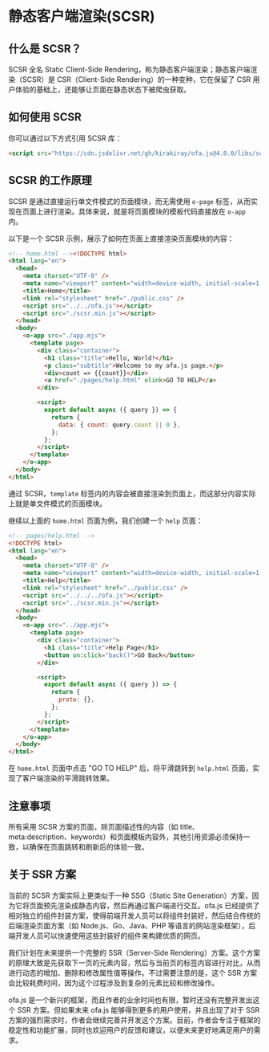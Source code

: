 # 静态客户端渲染(SCSR)

## 什么是 SCSR？

SCSR 全名 Static Client-Side Rendering，称为静态客户端渲染；静态客户端渲染（SCSR）是 CSR（Client-Side Rendering）的一种变种，它在保留了 CSR 用户体验的基础上，还能够让页面在静态状态下被爬虫获取。

## 如何使用 SCSR

你可以通过以下方式引用 SCSR 库：

```html
<script src="https://cdn.jsdelivr.net/gh/kirakiray/ofa.js@4.0.0/libs/scsr/dist/scsr.min.js"></script>
```

## SCSR 的工作原理

SCSR 是通过直接运行单文件模式的页面模块，而无需使用 `o-page` 标签，从而实现在页面上进行渲染。具体来说，就是将页面模块的模板代码直接放在 `o-app` 内。

以下是一个 SCSR 示例，展示了如何在页面上直接渲染页面模块的内容：

```html
<!-- home.html --><!DOCTYPE html>
<html lang="en">
  <head>
    <meta charset="UTF-8" />
    <meta name="viewport" content="width=device-width, initial-scale=1.0" />
    <title>Home</title>
    <link rel="stylesheet" href="./public.css" />
    <script src="../../ofa.js"></script>
    <script src="./scsr.min.js"></script>
  </head>
  <body>
    <o-app src="./app.mjs">
      <template page>
        <div class="container">
          <h1 class="title">Hello, World!</h1>
          <p class="subtitle">Welcome to my ofa.js page.</p>
          <div>count => {{count}}</div>
          <a href="./pages/help.html" olink>GO TO HELP</a>
        </div>

        <script>
          export default async ({ query }) => {
            return {
              data: { count: query.count || 0 },
            };
          };
        </script>
      </template>
    </o-app>
  </body>
</html>
```

通过 SCSR，`template` 标签内的内容会被直接渲染到页面上，而这部分内容实际上就是单文件模式的页面模块。

继续以上面的 `home.html` 页面为例，我们创建一个 `help` 页面：

```html
<!-- pages/help.html -->
<!DOCTYPE html>
<html lang="en">
  <head>
    <meta charset="UTF-8" />
    <meta name="viewport" content="width=device-width, initial-scale=1.0" />
    <title>Help</title>
    <link rel="stylesheet" href="../public.css" />
    <script src="../../../ofa.js"></script>
    <script src="../scsr.min.js"></script>
  </head>
  <body>
    <o-app src="../app.mjs">
      <template page>
        <div class="container">
          <h1 class="title">Help Page</h1>
          <button on:click="back()">GO Back</button>
        </div>

        <script>
          export default async ({ query }) => {
            return {
              proto: {},
            };
          };
        </script>
      </template>
    </o-app>
  </body>
</html>

```

在 `home.html` 页面中点击 "GO TO HELP" 后，将平滑跳转到 `help.html` 页面，实现了客户端渲染的平滑跳转效果。

## 注意事项

所有采用 SCSR 方案的页面，除页面描述性的内容（如 title、meta:description、keywords）和页面模板内容外，其他引用资源必须保持一致，以确保在页面跳转和刷新后的体验一致。

## 关于 SSR 方案

当前的 SCSR 方案实际上更类似于一种 SSG（Static Site Generation）方案，因为它将页面预先渲染成静态内容，然后再通过客户端进行交互。ofa.js 已经提供了相对独立的组件封装方案，使得前端开发人员可以将组件封装好，然后结合传统的后端渲染页面方案（如 Node.js、Go、Java、PHP 等语言的网站渲染框架），后端开发人员可以快速使用这些封装好的组件来构建优质的网页。

我们计划在未来提供一个完整的 SSR（Server-Side Rendering）方案。这个方案的原理大致是先获取下一页的元素内容，然后与当前页的标签内容进行对比，从而进行动态的增加、删除和修改属性值等操作。不过需要注意的是，这个 SSR 方案会比较耗费时间，因为这个过程涉及到复杂的元素比较和修改操作。

ofa.js 是一个新兴的框架，而且作者的业余时间也有限，暂时还没有完整开发出这个 SSR 方案。但如果未来 ofa.js 能够得到更多的用户使用，并且出现了对于 SSR 方案的强烈需求时，作者会继续完善并开发这个方案。目前，作者会专注于框架的稳定性和功能扩展，同时也欢迎用户的反馈和建议，以便未来更好地满足用户的需求。